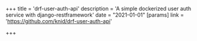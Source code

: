 +++
title = 'drf-user-auth-api'
description = 'A simple dockerized user auth service with django-restframework'
date = "2021-01-01"
[params]
  link = 'https://github.com/knid/drf-user-auth-api'

+++
